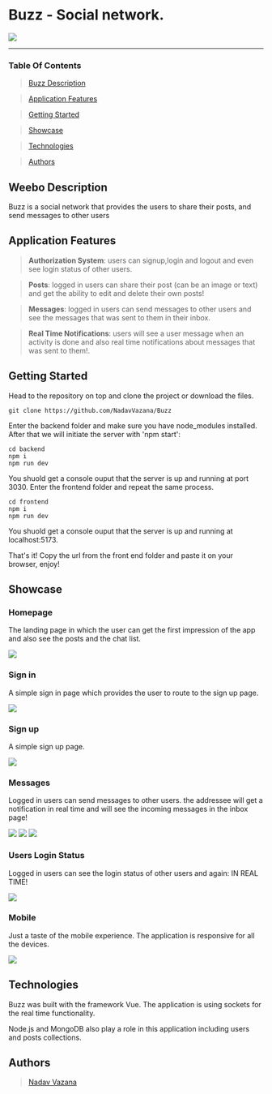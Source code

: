 # Buzz - Social network.

<img src="https://res.cloudinary.com/ds8xkm0ue/image/upload/v1668103606/Buzz/icon_bnlhup.svg" />

---

### Table Of Contents

> [Buzz Description](#description)

> [Application Features](#features)

> [Getting Started](#start)

> [Showcase](#showcase)

> [Technologies](#tech)

> [Authors](#authors)

## <a id="description" /> Weebo Description

Buzz is a social network that provides the users to share their posts, and send messages to other users

## <a id="features" /> Application Features

> **Authorization System**: users can signup,login and logout and even see login status of other users.

> **Posts**: logged in users can share their post (can be an image or text) and get the ability to edit and delete their own posts!

> **Messages**: logged in users can send messages to other users and see the messages that was sent to them in their inbox.

> **Real Time Notifications**: users will see a user message when an activity is done and also real time notifications about messages that was sent to them!.

## <a id="start" /> Getting Started

Head to the repository on top and clone the project or download the files.

```
git clone https://github.com/NadavVazana/Buzz
```
Enter the backend folder and make sure you have node_modules installed. After that we will initiate the server with 'npm start':

```
cd backend
npm i 
npm run dev
```
You shuold get a console ouput that the server is up and running at port 3030. Enter the frontend folder and repeat the same process.

 ```
 cd frontend
npm i 
npm run dev
```

You shuold get a console ouput that the server is up and running at localhost:5173.

That's it! Copy the url from the front end folder and paste it on your browser, enjoy!

## <a id="showcase"/> Showcase

### Homepage

The landing page in which the user can get the first impression of the app and also see the posts and the chat list.

<img src="https://res.cloudinary.com/ds8xkm0ue/image/upload/v1668103517/Buzz/1_juwald.png" />

### Sign in

A simple sign in page which provides the user to route to the sign up page.

<img src="https://res.cloudinary.com/ds8xkm0ue/image/upload/v1668103517/Buzz/6_xt4wau.png" />

### Sign up

A simple sign up page.

<img src="https://res.cloudinary.com/ds8xkm0ue/image/upload/v1668103517/Buzz/7_xl0dz2.png" />

### Messages

Logged in users can send messages to other users. the addressee will get a notification in real time and will see the incoming messages in the inbox page!

<img src="https://res.cloudinary.com/ds8xkm0ue/image/upload/v1668103516/Buzz/2_hafwvu.png" />

<img src="https://res.cloudinary.com/ds8xkm0ue/image/upload/v1668103516/Buzz/3_fnyxgl.png" />

<img src="https://res.cloudinary.com/ds8xkm0ue/image/upload/v1668103520/Buzz/5_vqezgd.png" />

### Users Login Status

Logged in users can see the login status of other users and again: IN REAL TIME!

<img src="https://res.cloudinary.com/ds8xkm0ue/image/upload/v1668103516/Buzz/4_iwdgfx.png" />

### Mobile

Just a taste of the mobile experience. The application is responsive for all the devices.

<img src="https://res.cloudinary.com/ds8xkm0ue/image/upload/v1668104383/Buzz/8_ijrykg.png"/>

## <a id="tech" /> Technologies

Buzz was built with the framework Vue. The application is using sockets for the real time functionality.

Node.js and MongoDB also play a role in this application including users and posts collections.

## <a id="authors" /> Authors

> [Nadav Vazana](https://github.com/NadavVazana)




 


